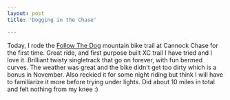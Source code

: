 ```yaml
---
layout: post
title: 'Dogging in the Chase'

---
```

Today, I rode the [Follow The Dog](http://www.chasetrails.co.uk/) mountain bike
trail at Cannock Chase for the first time. Great ride, and first purpose built
XC trail I have tried and I love it. Brilliant twisty singletrack that go on
forever, with fun bermed curves. The weather was great and the bike didn't get
too dirty which is a bonus in November. Also reckied it for some night riding
but think I will have to familiarize it more before trying under lights. Did
about 10 miles in total and felt nothing from my knee :)
